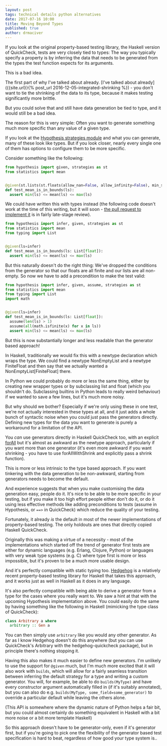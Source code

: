 ```yaml
---
layout: post
tags: technical details python alternatives
date: 2017-07-16 10:00
title: Moving Beyond Types
published: true
author: drmaciver
---
```


If you look at the original property-based testing library, the Haskell version of QuickCheck,
tests are very closely tied to types: The way you typically specify a property is by inferring
the data that needs to be generated from the types the test function expects for its arguments.

This is a bad idea.

<!--more-->

The first part of why I've talked about already.
[I've talked about already]({{site.url}}{% post_url 2016-12-05-integrated-shrinking %}) -
you don't want to tie the shrinking of the data to its type, because it makes testing
significantly more brittle.

But you could solve that and still have data generation be tied to type, and it would still
be a bad idea.

The reason for this is very simple: Often you want to generate something much more specific
than any value of a given type.

If you look at the [Hypothesis strategies module](https://hypothesis.readthedocs.io/en/latest/data.html)
and what you can generate, many of these look like types. But if you look closer, nearly
every single one of them has options to configure them to be more specific.

Consider something like the following:

```python
from hypothesis import given, strategies as st
from statistics import mean


@given(st.lists(st.floats(allow_nan=False, allow_infinity=False), min_size=1))
def test_mean_is_in_bounds(ls):
  assert min(ls) <= mean(ls) <= max(ls)
```

We could have written this with types instead (the following code doesn't work at the time of this
writing, but it will soon - [the pull request to implement it](https://github.com/HypothesisWorks/hypothesis-python/pull/643)
is in fairly late-stage review).


```python
from hypothesis import infer, given, strategies as st
from statistics import mean
from typing import List


@given(ls=infer)
def test_mean_is_in_bounds(ls: List[float]):
  assert min(ls) <= mean(ls) <= max(ls)
```

But this naturally doesn't do the right thing: We've dropped the conditions from the
generator so that our floats are all finite and our lists are all non-empty. So now
we have to add a precondition to make the test valid:

```python
from hypothesis import infer, given, assume, strategies as st
from statistics import mean
from typing import List
import math


@given(ls=infer)
def test_mean_is_in_bounds(ls: List[float]):
  assume(len(ls) > 1)
  assume(all(math.isfinite(x) for x in ls))
  assert min(ls) <= mean(ls) <= max(ls)
```

But this is now substantially longer and less readable than the generator based approach!

In Haskell, traditionally we would fix this with a newtype declaration which wraps the type.
We could find a newtype NonEmptyList and a newtype FiniteFloat and then say that we actually
wanted a NonEmptyList[FiniteFloat] there.

In Python we could probably do more or less the same thing, either by creating new wrapper
types or by subclassing list and float (which you shouldn't do. Subclassing builtins in Python
leads to really weird behaviour) if we wanted to save a few lines, but it's much more noisy.

But why should we bother? Especially if we're only using these in one test, we're not actually
interested in these types at all, and it just adds a whole bunch of syntactic noise when you
could just pass the generators directly. Defining new types for the data you want to generate
is purely a workaround for a limitation of the API.

You *can* use generators directly in Haskell QuickCheck too, with an explicit
[forAll](https://hackage.haskell.org/package/QuickCheck-2.10.0.1/docs/Test-QuickCheck-Property.html#v:forAll)
but it's almost as awkward as the newtype approach, particularly if you want more than one
generator (it's even more awkward if you want shrinking - you have to use forAllWithShrink and
explicitly pass a shrink function).

This is more or less intrinsic to the type based approach. If you want tinkering with the 
data generation to be non-awkward, starting from generators needs to become the default.

And experience suggests that when you make customising the data generation easy, people do
it. It's nice to be able to be more specific in your testing, but if you make it too high
effort people either don't do it, or do it using less effective methods like adding
preconditions to tests (assume in Hypothesis, or `==>` in QuickCheck) which reduce
the quality of your testing.

Fortunately, it already *is* the default in most of the newer implementations of
property-based testing. The only holdouts are ones that directly copied Haskell QuickCheck. 

Originally this was making a virtue of a necessity - most of the implementations
which started off the trend of generator first tests are either for dynamic languages
(e.g. Erlang, Clojure, Python) or languages with very weak type systems (e.g. C) where
type first is more or less impossible, but it's proven to be a much more usable design.

And it's perfectly compatible with static typing too. [Hedgehog](https://hackage.haskell.org/package/hedgehog)
is a relatively recent property-based testing library for Haskell that takes this approach,
and it works just as well in Haskell as it does in any language.

It's also perfectly compatible with being able to derive a generator from a type
for the cases where you really want to. We saw a hint at that with the upcoming
Hypothesis implementation above. You could easily do the same by having something
like the following in Haskell (mimicking the type class of QuickCheck):

```haskell
class Arbitrary a where
  arbitrary :: Gen a
```

You can then simply use `arbitrary` like you would any other generator. As far as I know
Hedgehog doesn't do this anywhere (but you can use QuickCheck's Arbitrary with
the hedgehog-quickcheck package), but in principle there's nothing stopping it.

Having this also makes it much easier to define new generators. I'm unlikely to use the
support for `@given` much, but I'm much more excited that it will also
work with `builds`, which will allow for a fairly seamless transition between
inferring the default strategy for a type and writing a custom generator. You
will, for example, be able to do `builds(MyType)` and have every constructor
argument automatically filled in (if it's suitably annotated), but you can
also do e.g. `builds(MyType, some_field=some_generator)` to override a particular
default while leaving the others alone.

(This API is somewhere where the dynamic nature of Python helps a fair bit, but you
could almost certainly do something equivalent in Haskell with a bit more noise
or a bit more template Haskell)

So this approach doesn't have to be generator-only, even if it's generator first,
but if you're going to pick one the flexibility of the generator based test specification
is hard to beat, regardless of how good your type system is..
